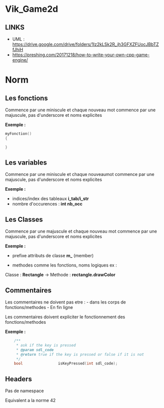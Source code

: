 # Vik_Game2d

## LINKS
- UML : https://drive.google.com/drive/folders/1Iz2kLSk2R_jh3GFXZFUocJBbTZfJhiH
- https://preshing.com/20171218/how-to-write-your-own-cpp-game-engine/


# Norm 

## Les fonctions

Commence par une miniscule et chaque nouveau mot commence par une majuscule, pas d'underscore et noms explicites

**Exemple :**
```Cpp
myFonction()
{

}
```

## Les variables

Commence par une miniscule et chaque nouveaumot commence par une majuscule, pas d'underscore et noms explicites

**Exemple :**
 
- indices/index des tableaux **i_tab/i_str**
- nombre d'occurences : **int nb_occ**

## Les Classes

Commence par une majuscule et chaque nouveau mot commence par une majuscule, pas d'underscore et noms explicites

**Exemple :**

- prefixe attributs de classe **m_** (member)

- methodes comme les fonctions, noms logiques ex :

Classe : **Rectangle** -> Methode : **rectangle.drawColor** 

## Commentaires

Les commentaires ne doivent pas etre : 
	- dans les corps de fonctions/methodes
	- En fin ligne

Les commentaires doivent expliciter le fonctionnement des fonctions/methodes 

**Exemple :**

```Cpp
	/**
	 * ask if the key is pressed
	 * @param sdl_code
	 * @return true if the key is pressed or false if it is not
	 */
	bool                isKeyPressed(int sdl_code);
```

## Headers

Pas de namespace

Equivalent a la norme 42


